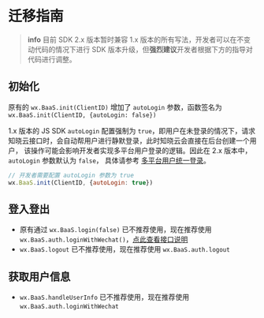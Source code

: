 # 迁移指南

> **info**
> 目前 SDK 2.x 版本暂时兼容 1.x 版本的所有写法，开发者可以在不变动代码的情况下进行 SDK 版本升级，但**强烈建议**开发者根据下方的指导对代码进行调整。

## 初始化
原有的 `wx.BaaS.init(ClientID)` 增加了 `autoLogin` 参数，函数签名为 `wx.BaaS.init(ClientID, {autoLogin: false})`

1.x 版本的 JS SDK `autoLogin` 配置强制为 `true`，即用户在未登录的情况下，请求知晓云接口时，会自动帮用户进行静默登录，此时知晓云会直接在后台创建一个用户，
该操作可能会影响开发者实现多平台用户登录的逻辑。因此在 2.x 版本中，`autoLogin` 参数默认为 `false`，
具体请参考 [多平台用户统一登录](./wechat/signin-signout.md#多平台用户统一登录)。

```javascript
// 开发者需要配置 autoLogin 参数为 true
wx.BaaS.init(ClientID, {autoLogin: true})
```

## 登入登出

- 原有通过 `wx.BaaS.login(false)` 已不推荐使用，现在推荐使用 `wx.BaaS.auth.loginWithWechat()`，[点此查看接口说明](./account.md)
- `wx.BaaS.logout` 已不推荐使用，现在推荐使用 `wx.BaaS.auth.logout`

## 获取用户信息
- `wx.BaaS.handleUserInfo` 已不推荐使用，现在推荐使用 `wx.BaaS.auth.loginWithWechat`
